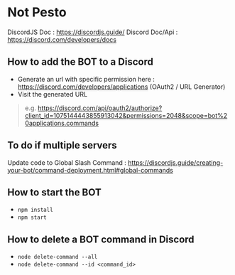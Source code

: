 # Not Pesto
DiscordJS Doc : https://discordjs.guide/
Discord Doc/Api : https://discord.com/developers/docs

## How to add the BOT to a Discord
- Generate an url with specific permission here : https://discord.com/developers/applications (OAuth2 / URL Generator)
- Visit the generated URL 
> e.g. https://discord.com/api/oauth2/authorize?client_id=1075144443855913042&permissions=2048&scope=bot%20applications.commands

## To do if multiple servers
Update code to Global Slash Command : https://discordjs.guide/creating-your-bot/command-deployment.html#global-commands

## How to start the BOT
- `npm install`
- `npm start`

## How to delete a BOT command in Discord
- `node delete-command --all`
- `node delete-command --id <command_id>`